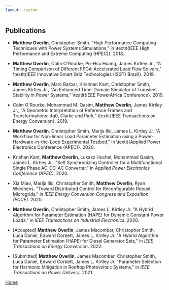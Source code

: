 ```yaml
---
layout: custom
---
```


## Publications

<!-- HPEC Supercloud, High-performance computing techniques in power systems -->
* **Matthew Overlin**, Christopher Smith.  "High Performance Computing Techniques with Power Systems Simulations," in \textit{IEEE High Performance and Extreme Computing (HPEC)}.  2018.

<!-- FPGA Load flow -->
* **Matthew Overlin**, Colm O'Rourke, Po-Hsu Huang, James Kirtley Jr., "A Timing Comparison of Different FPGA-Accelerated Load Flow Solvers," \textit{IEEE Innovative Smart Grid Technologies (ISGT) Brazil}.  2019.

<!-- SM, network, DAE's, WECC 9-bus network. -->
* **Matthew Overlin**, Marc Barbar, Krishnan Kant, Christopher Smith, James Kirtley Jr., "An Enhanced Time-Domain Simulator of Transient Stability in Power Systems," \textit{IEEE PowerAfrica Conference}.  2019.

<!-- Geometric DQ0 transformations, Colm O'Rourke -->
* Colm O'Rourke, Mohammad M. Qasim, **Matthew Overlin**, James Kirtley Jr., "A Geometric Interpretation of Reference Frames and Transformations: dq0, Clarke and Park," \textit{IEEE Transactions on Energy Conversion}.  2019.

<!-- APEC Load Identification -->
* **Matthew Overlin**, Christopher Smith, Marija Ilic, James L. Kirtley Jr.  "A Workflow for Non-linear Load Parameter Estimation using a Power-Hardware-in-the-Loop Experimental Testbed," in \textit{Applied Power Electronics Conference (APEC)}.  2020.

<!-- APEC multi-functional AC-AC converter -->
* Krishan Kant, **Matthew Overlin**, Lukasz Huchel, Mohammad Qasim, James L. Kirtley Jr..  "Self Synchronizing Controller for a Multifunctional Single Phase AC-DC-AC Converter," in _Applied Power Electronics Conference (APEC)_.  2020.

<!-- Paper from Xia, SM PHiL work -->
* Xia Miao, Marija Ilic, Christopher Smith, **Matthew Overlin**, Ryan Wiechens.  "Toward Distributed Control for Reconfigurable Robust Microgrids," in _IEEE Energy Conversion Congress and Exposition (ECCE)_.  2020.

<!-- IEEE Transactions on Industrial Electronics, Load Identification -->
* **Matthew Overlin**, Christopher Smith, James L. Kirtley Jr.  "A Hybrid Algorithm for Parameter Estimation (HAPE) for Dynamic Constant Power Loads," in _IEEE Transactions on Industrial Electronics_.  2020.

<!-- IEEE Transactions on Energy Conversion, TQG diesel genset parameter estimation. -->
* [Accepted] **Matthew Overlin**, James Macomber, Christopher Smith, Luca Daniel, Edward Corbett, James L. Kirtley Jr.  "A Hybrid Algorithm for Parameter Estimation (HAPE) for Diesel Generator Sets," in _IEEE Transactions on Energy Conversion_.  2022.

<!-- IEEE Transactions on Power Delivery, Solar APF paper. -->
* [Submitted] **Matthew Overlin**, James Macomber, Christopher Smith, Luca Daniel, Edward Corbett, James L. Kirtley Jr.  "Parameter Selection for Harmonic Mitigation in Rooftop Photovoltaic Systems," in _IEEE Transactions on Power Delivery_.  2021.

[Home](./)
